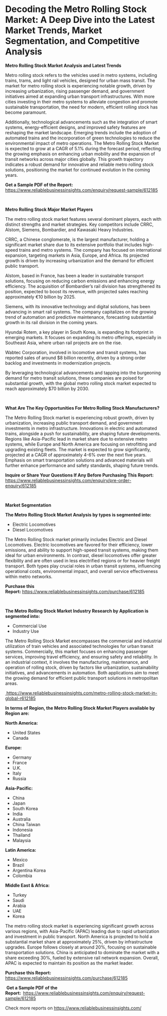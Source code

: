 <p><h1>Decoding the Metro Rolling Stock Market: A Deep Dive into the Latest Market Trends, Market Segmentation, and Competitive Analysis</h1></p><p><strong>Metro Rolling Stock Market Analysis and Latest Trends</strong></p>
<p><p>Metro rolling stock refers to the vehicles used in metro systems, including trains, trams, and light rail vehicles, designed for urban mass transit. The market for metro rolling stock is experiencing notable growth, driven by increasing urbanization, rising passenger demand, and government initiatives aimed at expanding urban transport infrastructures. With more cities investing in their metro systems to alleviate congestion and promote sustainable transportation, the need for modern, efficient rolling stock has become paramount.</p><p>Additionally, technological advancements such as the integration of smart systems, energy-efficient designs, and improved safety features are reshaping the market landscape. Emerging trends include the adoption of automated trains and the incorporation of green technologies to reduce the environmental impact of metro operations. The Metro Rolling Stock Market is expected to grow at a CAGR of 5.1% during the forecast period, reflecting the growing emphasis on enhancing urban mobility and the expansion of transit networks across major cities globally. This growth trajectory indicates a robust demand for innovative and reliable metro rolling stock solutions, positioning the market for continued evolution in the coming years.</p></p>
<p><strong>Get a Sample PDF of the Report:&nbsp;</strong> <a href="https://www.reliablebusinessinsights.com/enquiry/request-sample/612185?utm_campaign=2321&utm_medium=2&utm_source=Github&utm_content=ia&utm_term=23032025&utm_id=metro-rolling-stock">https://www.reliablebusinessinsights.com/enquiry/request-sample/612185</a></p>
<p>&nbsp;</p>
<p><strong>Metro Rolling Stock Major Market Players</strong></p>
<p><p>The metro rolling stock market features several dominant players, each with distinct strengths and market strategies. Key competitors include CRRC, Alstom, Siemens, Bombardier, and Kawasaki Heavy Industries. </p><p>CRRC, a Chinese conglomerate, is the largest manufacturer, holding a significant market share due to its extensive portfolio that includes high-speed trains and metro systems. The company has focused on international expansion, targeting markets in Asia, Europe, and Africa. Its projected growth is driven by increasing urbanization and the demand for efficient public transport.</p><p>Alstom, based in France, has been a leader in sustainable transport solutions, focusing on reducing carbon emissions and enhancing energy efficiency. The acquisition of Bombardier’s rail division has strengthened its position, expected to boost its revenue, with projected sales reaching approximately €10 billion by 2025.</p><p>Siemens, with its innovative technology and digital solutions, has been advancing in smart rail systems. The company capitalizes on the growing trend of automation and predictive maintenance, forecasting substantial growth in its rail division in the coming years.</p><p>Hyundai Rotem, a key player in South Korea, is expanding its footprint in emerging markets. It focuses on expanding its metro offerings, especially in Southeast Asia, where urban rail projects are on the rise.</p><p>Wabtec Corporation, involved in locomotive and transit systems, has reported sales of around $8 billion recently, driven by a strong order backlog and investments in modernization projects.</p><p>By leveraging technological advancements and tapping into the burgeoning demand for metro transit solutions, these companies are poised for substantial growth, with the global metro rolling stock market expected to reach approximately $70 billion by 2030.</p></p>
<p>&nbsp;</p>
<p><strong>What Are The Key Opportunities For Metro Rolling Stock Manufacturers?</strong></p>
<p><p>The Metro Rolling Stock market is experiencing robust growth, driven by urbanization, increasing public transport demand, and government investments in metro infrastructure. Innovations in electric and automated trains, alongside a push for sustainability, are shaping future developments. Regions like Asia-Pacific lead in market share due to extensive metro systems, while Europe and North America are focusing on retrofitting and upgrading existing fleets. The market is expected to grow significantly, projected at a CAGR of approximately 4-6% over the next five years. Emphasis on smart transportation solutions and advanced materials will further enhance performance and safety standards, shaping future trends.</p></p>
<p><strong>Inquire or Share Your Questions If Any Before Purchasing This Report:</strong> <a href="https://www.reliablebusinessinsights.com/enquiry/pre-order-enquiry/612185?utm_campaign=2321&utm_medium=2&utm_source=Github&utm_content=ia&utm_term=23032025&utm_id=metro-rolling-stock">https://www.reliablebusinessinsights.com/enquiry/pre-order-enquiry/612185</a></p>
<p>&nbsp;</p>
<p><strong>Market Segmentation</strong></p>
<p><strong>The Metro Rolling Stock Market Analysis by types is segmented into:</strong></p>
<p><ul><li>Electric Locomotives</li><li>Diesel Locomotives</li></ul></p>
<p><p>The Metro Rolling Stock market primarily includes Electric and Diesel Locomotives. Electric locomotives are favored for their efficiency, lower emissions, and ability to support high-speed transit systems, making them ideal for urban environments. In contrast, diesel locomotives offer greater flexibility and are often used in less electrified regions or for heavier freight transport. Both types play crucial roles in urban transit systems, influencing operational costs, environmental impact, and overall service effectiveness within metro networks.</p></p>
<p><strong>Purchase this Report:&nbsp;</strong><a href="https://www.reliablebusinessinsights.com/purchase/612185?utm_campaign=2321&utm_medium=2&utm_source=Github&utm_content=ia&utm_term=23032025&utm_id=metro-rolling-stock">https://www.reliablebusinessinsights.com/purchase/612185</a></p>
<p>&nbsp;</p>
<p><strong>The Metro Rolling Stock Market Industry Research by Application is segmented into:</strong></p>
<p><ul><li>Commercial Use</li><li>Industry Use</li></ul></p>
<p><p>The Metro Rolling Stock Market encompasses the commercial and industrial utilization of train vehicles and associated technologies for urban transit systems. Commercially, this market focuses on enhancing passenger services, improving travel efficiency, and ensuring safety and reliability. In an industrial context, it involves the manufacturing, maintenance, and operation of rolling stock, driven by factors like urbanization, sustainability initiatives, and advancements in automation. Both applications aim to meet the growing demand for efficient public transport solutions in metropolitan areas.</p></p>
<p><a href="https://www.reliablebusinessinsights.com/metro-rolling-stock-market-in-global-r612185?utm_campaign=2321&utm_medium=2&utm_source=Github&utm_content=ia&utm_term=23032025&utm_id=metro-rolling-stock">&nbsp;https://www.reliablebusinessinsights.com/metro-rolling-stock-market-in-global-r612185</a></p>
<p><strong>In terms of Region, the Metro Rolling Stock Market Players available by Region are:</strong></p>
<p>
    <p> <strong> North America: </strong>
        <ul>
            <li>United States</li>
            <li>Canada</li>
        </ul>
        </p> 
    <p> <strong> Europe: </strong>
        <ul>
            <li>Germany</li>
            <li>France</li>
            <li>U.K.</li>
            <li>Italy</li>
            <li>Russia</li>
        </ul>
        </p> 
    <p> <strong> Asia-Pacific: </strong>
        <ul>
            <li>China</li>
            <li>Japan</li>
            <li>South Korea</li>
            <li>India</li>
            <li>Australia</li>
            <li>China Taiwan</li>
            <li>Indonesia</li>
            <li>Thailand</li>
            <li>Malaysia</li>
        </ul>
        </p> 
    <p> <strong> Latin America: </strong>
        <ul>
            <li>Mexico</li>
            <li>Brazil</li>
            <li>Argentina Korea</li>
            <li>Colombia</li>
        </ul>
        </p> 
    <p> <strong> Middle East & Africa: </strong>
        <ul>
            <li>Turkey</li>
            <li>Saudi</li>
            <li>Arabia</li>
            <li>UAE</li>
            <li>Korea</li>
        </ul>
    </p>
    </p>
<p><p>The metro rolling stock market is experiencing significant growth across various regions, with Asia-Pacific (APAC) leading due to rapid urbanization and investment in public transport. North America is projected to hold a substantial market share at approximately 25%, driven by infrastructure upgrades. Europe follows closely at around 20%, focusing on sustainable transportation solutions. China is anticipated to dominate the market with a share exceeding 30%, fueled by extensive rail network expansion. Overall, APAC is expected to maintain its position as the market leader.</p></p>
<p><strong>Purchase this Report: </strong><a href="https://www.reliablebusinessinsights.com/purchase/612185?utm_campaign=2321&utm_medium=2&utm_source=Github&utm_content=ia&utm_term=23032025&utm_id=metro-rolling-stock">https://www.reliablebusinessinsights.com/purchase/612185</a></p>
<p>&nbsp;<strong>Get a Sample PDF of the Report:&nbsp;&nbsp;</strong><a href="https://www.reliablebusinessinsights.com/enquiry/request-sample/612185?utm_campaign=2321&utm_medium=2&utm_source=Github&utm_content=ia&utm_term=23032025&utm_id=metro-rolling-stock">https://www.reliablebusinessinsights.com/enquiry/request-sample/612185</a></p>
<p><strong></strong></p>
<p>Check more reports on <a href="https://www.reliablebusinessinsights.com/?utm_campaign=2321&utm_medium=2&utm_source=Github&utm_content=ia&utm_term=23032025&utm_id=metro-rolling-stock">https://www.reliablebusinessinsights.com/</a></p>